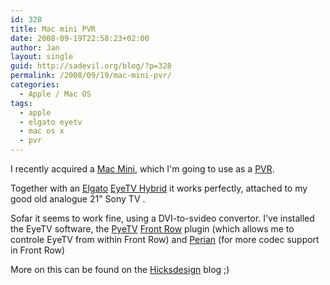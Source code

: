```yaml
---
id: 328
title: Mac mini PVR
date: 2008-09-19T22:58:23+02:00
author: Jan
layout: single
guid: http://sadevil.org/blog/?p=328
permalink: /2008/09/19/mac-mini-pvr/
categories:
  - Apple / Mac OS
tags:
  - apple
  - elgato eyetv
  - mac os x
  - pvr
---
```

I recently acquired a [Mac Mini](http://www.apple.com/macmini/), which I'm going to use as a [PVR](http://en.wikipedia.org/wiki/PVR).

Together with an [Elgato](http://www.elgato.com/) [EyeTV Hybrid](http://www.elgato.com/elgato/na/mainmenu/products/hybrid.en.html) it works perfectly, attached to my good old analogue 21" Sony TV .

Sofar it seems to work fine, using a DVI-to-svideo convertor. I've installed the EyeTV software, the [PyeTV](http://code.google.com/p/pyetv/) [Front Row](http://en.wikipedia.org/wiki/Front_Row) plugin (which allows me to controle EyeTV from within Front Row) and [Perian](http://perian.org/) (for more codec support in Front Row)

More on this can be found on the [Hicksdesign](http://www.hicksdesign.co.uk/journal/mac-mini-media-centre) blog ;)